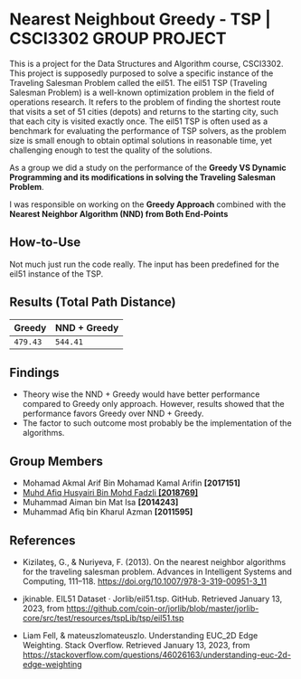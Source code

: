 #  Nearest Neighbout Greedy - TSP | CSCI3302 GROUP PROJECT

This is a project for the Data Structures and Algorithm course, CSCI3302. This project is supposedly purposed to solve a specific instance of the Traveling Salesman Problem called the eil51. The eil51 TSP (Traveling Salesman Problem) is a well-known optimization problem in the field of operations research. It refers to the problem of finding the shortest route that visits a set of 51 cities (depots) and returns to the starting city, such that each city is visited exactly once. The eil51 TSP is often used as a benchmark for evaluating the performance of TSP solvers, as the problem size is small enough to obtain optimal solutions in reasonable time, yet challenging enough to test the quality of the solutions.

As a group we did a study on the performance of the **Greedy VS Dynamic Programming and its modifications in solving the Traveling Salesman Problem**.

I was responsible on working on the **Greedy Approach** combined with the **Nearest Neighbor Algorithm (NND) from Both
End-Points**

## How-to-Use
Not much just run the code really. The input has been predefined for the eil51 instance of the TSP.

## Results (Total Path Distance)
| Greedy    | NND + Greedy     |
| :-------- | :-------         |
| `479.43`  | `544.41`         |

## Findings
- Theory wise the NND + Greedy would have better performance compared to Greedy only approach. However, results showed that the performance favors Greedy over NND + Greedy.
- The factor to such outcome most probably be the implementation of the algorithms.


## Group Members

- Mohamad Akmal Arif Bin Mohamad Kamal Arifin **[2017151]**
- [Muhd Afiq Husyairi Bin Mohd Fadzli **[2018769]**](https://github.com/Kuasawan-Murbawan/Improved-Greedy-Crossover)
- Muhammad Aiman bin Mat Isa **[2014243]**
- Muhammad Afiq bin Kharul Azman **[2011595]**

## References

- Kizilateş, G., &amp; Nuriyeva, F. (2013). On the nearest neighbor algorithms for the traveling salesman problem. Advances in Intelligent Systems and Computing, 111–118. https://doi.org/10.1007/978-3-319-00951-3_11 

- jkinable. EIL51 Dataset · Jorlib/eil51.tsp. GitHub. Retrieved January 13, 2023, from https://github.com/coin-or/jorlib/blob/master/jorlib-core/src/test/resources/tspLib/tsp/eil51.tsp

- Liam Fell, &amp; mateuszlomateuszlo. Understanding EUC_2D Edge Weighting. Stack Overflow. Retrieved January 13, 2023, from https://stackoverflow.com/questions/46026163/understanding-euc-2d-edge-weighting 
